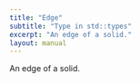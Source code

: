 ```yaml
---
title: "Edge"
subtitle: "Type in std::types"
excerpt: "An edge of a solid."
layout: manual
---
```


An edge of a solid.





